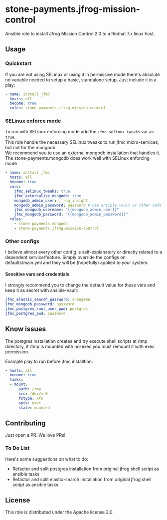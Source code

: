 # stone-payments.jfrog-mission-control

Ansible role to install Jfrog Mission Control 2.0 to a Redhat 7.x linux host.

## Usage

### Quickstart

If you are not using SELinux or using it in permissive mode there's absolute no variable needed to setup a basic, standalone setup. Just include it in a play:

```yaml
- name: install jfmc
  hosts: all
  become: true
  roles: stone-payments.jfrog-mission-control
```

### SELinux enforce mode

To run with SELinux enforcing mode add the `jfmc_selinux_tweaks` var as `true`.  
This role handle the necessary SELinux tweaks to run jfmc micro-services, but not for the mongodb.  
We recommend you to use an external mongodb installation that handles it. The stone-payments.mongodb does work well with SELinux enforcing mode

```yaml
- name: install jfmc
  hosts: all
  become: true
  vars:
    jfmc_selinux_tweaks: true
    jfmc_externalize_mongodb: true
    mongodb_admin_user: jfrog_insight
    mongodb_admin_password: password # Use ansible vault or other safe way to store the credentials.
    jfmc_mongodb_username: "{{mongodb_admin_user}}"
    jfmc_mongodb_password: "{{mongodb_admin_password}}"
  roles:
    - stone-payments.mongodb
    - stone-payments.jfrog-mission-control
```

### Other configs

I believe almost every other config is self-explanatory or directly related to a dependent service/feature. Simply override the configs on defaults/main.yml and they will be (hopefully) applied to your system.

#### Sensitive vars and credentials

I strongly recommend you to change the default value for these vars and keep it as secret with ansible-vault:

```yaml
jfmc_elastic_search_password: changeme
jfmc_mongodb_password: password
jfmc_postgres_root_user_pwd: postgres
jfmc_postgres_pwd: password
```

## Know issues

The postgres installation creates and try execute shell scripts at /tmp directory, if /tmp is mounted with no-exec you must remount it with exec permission.

Example play to run before jfmc installtion:

```yaml
- hosts: all
  become: true
  tasks:
  - mount:
      path: /tmp
      src: /dev/sr0
      fstype: xfs
      opts: exec
      state: mounted
```


## Contributing
Just open a PR. We love PRs!

### To Do List
Here's some suggestions on what to do:

* Refactor and split postgres installation from original jfrog shell script as ansible tasks
* Refactor and split elastic-search installation from original jfrog shell script as ansible tasks

## License
This role is distributed under the Apache license 2.0.